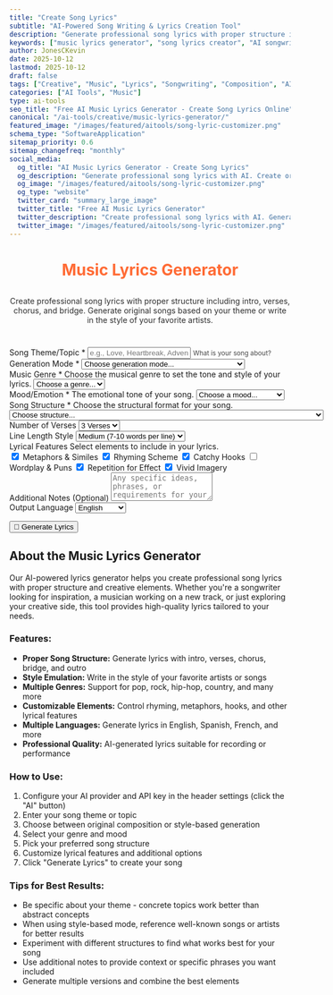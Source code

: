 ```yaml
---
title: "Create Song Lyrics"
subtitle: "AI-Powered Song Writing & Lyrics Creation Tool"
description: "Generate professional song lyrics with proper structure including intro, verses, chorus, and bridge. Create original songs or write in the style of your favorite artists with AI."
keywords: ["music lyrics generator", "song lyrics creator", "AI songwriting", "lyrics writer", "song generator", "music composition", "creative writing", "AI music tool", "lyric creator"]
author: JonesCKevin
date: 2025-10-12
lastmod: 2025-10-12
draft: false
tags: ["Creative", "Music", "Lyrics", "Songwriting", "Composition", "AI", "Tools"]
categories: ["AI Tools", "Music"]
type: ai-tools
seo_title: "Free AI Music Lyrics Generator - Create Song Lyrics Online"
canonical: "/ai-tools/creative/music-lyrics-generator/"
featured_image: "/images/featured/aitools/song-lyric-customizer.png"
schema_type: "SoftwareApplication"
sitemap_priority: 0.6
sitemap_changefreq: "monthly"
social_media:
  og_title: "AI Music Lyrics Generator - Create Song Lyrics"
  og_description: "Generate professional song lyrics with AI. Create original songs with proper structure or write in the style of your favorite artists."
  og_image: "/images/featured/aitools/song-lyric-customizer.png"
  og_type: "website"
  twitter_card: "summary_large_image"
  twitter_title: "Free AI Music Lyrics Generator"
  twitter_description: "Create professional song lyrics with AI. Generate original songs or write in the style of existing artists."
  twitter_image: "/images/featured/aitools/song-lyric-customizer.png"
---
```


<link rel="stylesheet" href="music-lyrics-generator.css">

<h1 style="text-align: center; margin-bottom: 30px; color: #ff6b35;">Music Lyrics Generator</h1>
<p style="text-align: center; margin-bottom: 40px; opacity: 0.9;">
Create professional song lyrics with proper structure including intro, verses, chorus, and bridge. Generate original songs based on your theme or write in the style of your favorite artists.
</p>

<form id="lyricsForm">
  <div class="form-group">
    <label for="songTheme">Song Theme/Topic *</label>
    <input type="text" id="songTheme" placeholder="e.g., Love, Heartbreak, Adventure, Social Issues..." required>
    <small style="opacity: 0.8;">What is your song about?</small>
  </div>

  <div class="form-group">
    <label for="generationMode">Generation Mode *</label>
    <select id="generationMode" required onchange="toggleStyleOptions()">
      <option value="">Choose generation mode...</option>
      <option value="original">Original Song - Create unique lyrics</option>
      <option value="style">Style-Based - Write like an existing song/artist</option>
    </select>
  </div>

  <div id="styleOptions" style="display: none;">
    <div class="form-group">
      <label for="artistOrSong">Artist or Song Reference</label>
      <input type="text" id="artistOrSong" placeholder="e.g., Taylor Swift, Bohemian Rhapsody, The Beatles...">
      <small style="opacity: 0.8;">Name an artist or specific song to emulate the style</small>
    </div>
  </div>
  <div class="form-row">
    <div class="form-group">
      <label for="genre" class="tooltip">Music Genre *
        <span class="tooltiptext">Choose the musical genre to set the tone and style of your lyrics.</span>
      </label>
      <select id="genre" required>
        <option value="">Choose a genre...</option>
        <option value="pop">🎤 Pop</option>
        <option value="rock">🎸 Rock</option>
        <option value="hip-hop">🎧 Hip-Hop/Rap</option>
        <option value="country">🤠 Country</option>
        <option value="r-and-b">💿 R&B/Soul</option>
        <option value="jazz">🎺 Jazz</option>
        <option value="blues">🎵 Blues</option>
        <option value="electronic">🎹 Electronic/EDM</option>
        <option value="folk">🪕 Folk</option>
        <option value="indie">🎼 Indie</option>
        <option value="metal">🤘 Metal</option>
        <option value="punk">⚡ Punk</option>
        <option value="reggae">🌴 Reggae</option>
        <option value="gospel">🙏 Gospel</option>
        <option value="classical">🎻 Classical</option>
      </select>
    </div>
    <div class="form-group">
      <label for="mood" class="tooltip">Mood/Emotion *
        <span class="tooltiptext">The emotional tone of your song.</span>
      </label>
      <select id="mood" required>
        <option value="">Choose a mood...</option>
        <option value="happy">😊 Happy/Uplifting</option>
        <option value="sad">😢 Sad/Melancholy</option>
        <option value="romantic">💕 Romantic/Loving</option>
        <option value="angry">😠 Angry/Aggressive</option>
        <option value="nostalgic">🌅 Nostalgic</option>
        <option value="hopeful">🌟 Hopeful/Inspirational</option>
        <option value="mysterious">🌙 Mysterious/Dark</option>
        <option value="energetic">⚡ Energetic/Excited</option>
        <option value="peaceful">☮️ Peaceful/Calm</option>
        <option value="rebellious">✊ Rebellious</option>
      </select>
    </div>
  </div>
  <div class="form-group">
    <label for="songStructure" class="tooltip">Song Structure *
      <span class="tooltiptext">Choose the structural format for your song.</span>
    </label>
    <select id="songStructure" required>
      <option value="">Choose structure...</option>
      <option value="standard">Standard (Intro-Verse-Chorus-Verse-Chorus-Bridge-Chorus)</option>
      <option value="simple">Simple (Verse-Chorus-Verse-Chorus-Bridge-Chorus)</option>
      <option value="extended">Extended (Intro-Verse-Pre-Chorus-Chorus-Verse-Pre-Chorus-Chorus-Bridge-Chorus-Outro)</option>
      <option value="minimal">Minimal (Verse-Chorus-Verse-Chorus)</option>
      <option value="custom">Custom - Let AI decide</option>
    </select>
  </div>

  <div class="form-row">
    <div class="form-group">
      <label for="verseCount">Number of Verses</label>
      <select id="verseCount">
        <option value="2">2 Verses</option>
        <option value="3" selected>3 Verses</option>
        <option value="4">4 Verses</option>
      </select>
    </div>
    <div class="form-group">
      <label for="lineLength">Line Length Style</label>
      <select id="lineLength">
        <option value="short">Short (4-6 words per line)</option>
        <option value="medium" selected>Medium (7-10 words per line)</option>
        <option value="long">Long (11-15 words per line)</option>
      </select>
    </div>
  </div>
  <div class="form-group">
    <label class="tooltip">Lyrical Features
      <span class="tooltiptext">Select elements to include in your lyrics.</span>
    </label>
    <div class="checkbox-group">
      <label class="checkbox-inline">
        <input type="checkbox" id="includeMetaphors" checked>
        Metaphors & Similes
      </label>
      <label class="checkbox-inline">
        <input type="checkbox" id="includeRhyming" checked>
        Rhyming Scheme
      </label>
      <label class="checkbox-inline">
        <input type="checkbox" id="includeHooks" checked>
        Catchy Hooks
      </label>
      <label class="checkbox-inline">
        <input type="checkbox" id="includeWordplay">
        Wordplay & Puns
      </label>
      <label class="checkbox-inline">
        <input type="checkbox" id="includeRepetition" checked>
        Repetition for Effect
      </label>
      <label class="checkbox-inline">
        <input type="checkbox" id="includeImagery" checked>
        Vivid Imagery
      </label>
    </div>
  </div>
  <div class="form-group">
    <label for="additionalNotes">Additional Notes (Optional)</label>
    <textarea id="additionalNotes" rows="3" placeholder="Any specific ideas, phrases, or requirements for your song..."></textarea>
  </div>
  <div class="form-group">
    <label for="language">Output Language</label>
    <select id="language">
      <option value="en">English</option>
      <option value="es">Spanish</option>
      <option value="fr">French</option>
      <option value="de">German</option>
      <option value="it">Italian</option>
      <option value="pt">Portuguese</option>
      <option value="ja">Japanese</option>
      <option value="ko">Korean</option>
    </select>
  </div>

  <button type="submit" class="generate-btn">🎵 Generate Lyrics</button>
</form>

<div id="errorDiv" class="error-message" style="display: none;"></div>

<div id="resultDiv" class="result-section" style="display: none;">
  <h2>Your Song Lyrics</h2>
  <div id="resultContent"></div>
  <div class="action-buttons">
    <button onclick="copyToClipboard()" class="action-btn copy-btn">📋 Copy Lyrics</button>
    <button onclick="downloadLyrics()" class="action-btn download-btn">💾 Download</button>
    <button onclick="generateNewLyrics()" class="action-btn regenerate-btn">🔄 Generate New</button>
  </div>
</div>

<div class="info-section">
  <h2>About the Music Lyrics Generator</h2>
  <p>
    Our AI-powered lyrics generator helps you create professional song lyrics with proper structure and creative elements. Whether you're a songwriter looking for inspiration, a musician working on a new track, or just exploring your creative side, this tool provides high-quality lyrics tailored to your needs.
  </p>
  <h3>Features:</h3>
  <ul>
    <li><strong>Proper Song Structure:</strong> Generate lyrics with intro, verses, chorus, bridge, and outro</li>
    <li><strong>Style Emulation:</strong> Write in the style of your favorite artists or songs</li>
    <li><strong>Multiple Genres:</strong> Support for pop, rock, hip-hop, country, and many more</li>
    <li><strong>Customizable Elements:</strong> Control rhyming, metaphors, hooks, and other lyrical features</li>
    <li><strong>Multiple Languages:</strong> Generate lyrics in English, Spanish, French, and more</li>
    <li><strong>Professional Quality:</strong> AI-generated lyrics suitable for recording or performance</li>
  </ul>
  <h3>How to Use:</h3>
  <ol>
    <li>Configure your AI provider and API key in the header settings (click the "AI" button)</li>
    <li>Enter your song theme or topic</li>
    <li>Choose between original composition or style-based generation</li>
    <li>Select your genre and mood</li>
    <li>Pick your preferred song structure</li>
    <li>Customize lyrical features and additional options</li>
    <li>Click "Generate Lyrics" to create your song</li>
  </ol>
  <h3>Tips for Best Results:</h3>
  <ul>
    <li>Be specific about your theme - concrete topics work better than abstract concepts</li>
    <li>When using style-based mode, reference well-known songs or artists for better results</li>
    <li>Experiment with different structures to find what works best for your song</li>
    <li>Use additional notes to provide context or specific phrases you want included</li>
    <li>Generate multiple versions and combine the best elements</li>
  </ul>
</div>
<script src="/shared/components/utils.js"></script>
<script src="music-lyrics-generator.js"></script>
